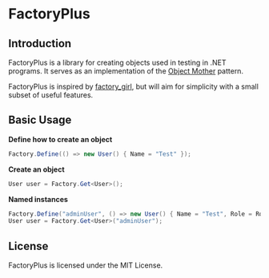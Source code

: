 # FactoryPlus #

## Introduction ##

FactoryPlus is a library for creating objects used in testing in .NET programs.  It serves as an implementation of the [Object Mother](http://martinfowler.com/bliki/ObjectMother.html) pattern.   

FactoryPlus is inspired by [factory_girl](https://github.com/thoughtbot/factory_girl/), but will aim for simplicity with a small subset of useful features.

## Basic Usage ##


**Define how to create an object**

```c#
Factory.Define(() => new User() { Name = "Test" });
```

**Create an object**

```c#
User user = Factory.Get<User>();
```

**Named instances**

```c#
Factory.Define("adminUser", () => new User() { Name = "Test", Role = Roles.Admin });
User user = Factory.Get<User>("adminUser"); 
```

## License ##

FactoryPlus is licensed under the
MIT License.
